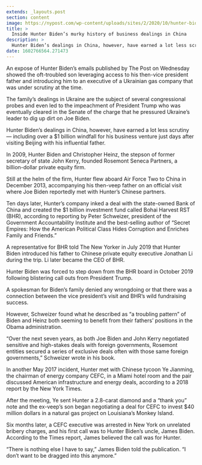 ```yaml
--- 
extends: _layouts.post 
section: content 
image: https://nypost.com/wp-content/uploads/sites/2/2020/10/hunter-biden-china.jpg?quality=90&strip=all&w=1200 
title: > 
  Inside Hunter Biden’s murky history of business dealings in China 
description: > 
  Hunter Biden’s dealings in China, however, have earned a lot less scrutiny — including over a $1 billion windfall for his business venture just days after visiting Beijing with his influential father.In 2009, Hunter Biden and Christopher Heinz, the stepson of former secretary of state John Kerry, founded Rosemont Seneca Partners, a billion-dollar private equity firm.Hunter Biden was forced to step down from the BHR board in October 2019 following blistering call outs from President Trump.Six months later, a CEFC executive was arrested in New York on unrelated bribery charges, and his first call was to Hunter Biden’s uncle, James Biden.“There is nothing else I have to say,” James Biden told the publication. 
date: 1602766564.271473 
--- 
```

An expose of Hunter Biden’s emails published by The Post on Wednesday showed the oft-troubled son leveraging access to his then-vice president father and introducing him to an executive of a Ukrainian gas company that was under scrutiny at the time.

The family’s dealings in Ukraine are the subject of several congressional probes and even led to the impeachment of President Trump who was eventually cleared in the Senate of the charge that he pressured Ukraine’s leader to dig up dirt on Joe Biden.

Hunter Biden’s dealings in China, however, have earned a lot less scrutiny — including over a $1 billion windfall for his business venture just days after visiting Beijing with his influential father.

In 2009, Hunter Biden and Christopher Heinz, the stepson of former secretary of state John Kerry, founded Rosemont Seneca Partners, a billion-dollar private equity firm.

Still at the helm of the firm, Hunter flew aboard Air Force Two to China in December 2013, accompanying his then-veep father on an official visit where Joe Biden reportedly met with Hunter’s Chinese partners.

Ten days later, Hunter’s company inked a deal with the state-owned Bank of China and created the $1 billion investment fund called Bohai Harvest RST (BHR), according to reporting by Peter Schweizer, president of the Government Accountability Institute and the best-selling author of “Secret Empires: How the American Political Class Hides Corruption and Enriches Family and Friends.”

A representative for BHR told The New Yorker in July 2019 that Hunter Biden introduced his father to Chinese private equity executive Jonathan Li during the trip. Li later became the CEO of BHR.

Hunter Biden was forced to step down from the BHR board in October 2019 following blistering call outs from President Trump.

A spokesman for Biden’s family denied any wrongdoing or that there was a connection between the vice president’s visit and BHR’s wild fundraising success.

However, Schweizer found what he described as “a troubling pattern” of Biden and Heinz both seeming to benefit from their fathers’ positions in the Obama administration.

“Over the next seven years, as both Joe Biden and John Kerry negotiated sensitive and high-stakes deals with foreign governments, Rosemont entities secured a series of exclusive deals often with those same foreign governments,” Schweizer wrote in his book.

In another May 2017 incident, Hunter met with Chinese tycoon Ye Jianming, the chairman of energy company CEFC, in a Miami hotel room and the pair discussed American infrastructure and energy deals, according to a 2018 report by the New York Times.

After the meeting, Ye sent Hunter a 2.8-carat diamond and a “thank you” note and the ex-veep’s son began negotiating a deal for CEFC to invest $40 million dollars in a natural gas project on Louisiana’s Monkey Island.

Six months later, a CEFC executive was arrested in New York on unrelated bribery charges, and his first call was to Hunter Biden’s uncle, James Biden. According to the Times report, James believed the call was for Hunter.

“There is nothing else I have to say,” James Biden told the publication. “I don’t want to be dragged into this anymore.”